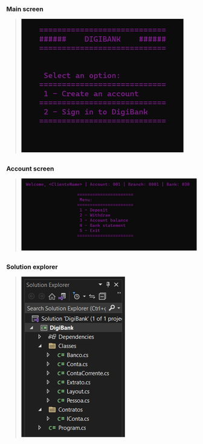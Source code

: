 ### Main screen
>![mainScreen](https://github.com/fsetubal/csharp-digibank/blob/main/imgs/mainScreen.jpeg)

##

### Account screen
>![accountScreen](https://github.com/fsetubal/csharp-digibank/blob/main/imgs/accountScreen.jpeg)

##

### Solution explorer
>![solutionExplorer](https://github.com/fsetubal/csharp-digibank/blob/main/imgs/solutionExplorer.jpeg)

##


